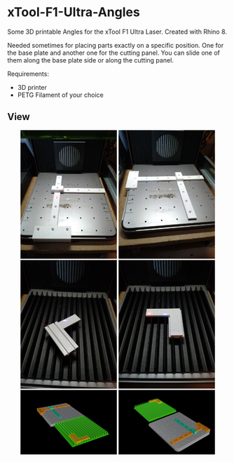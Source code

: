 # xTool-F1-Ultra-Angles
Some 3D printable Angles for the xTool F1 Ultra Laser. Created with Rhino 8.

Needed sometimes for placing parts exactly on a specific position. 
One for the base plate and another one for the cutting panel.
You can slide one of them along the base plate side or along the cutting panel.

Requirements:
* 3D printer 
* PETG Filament of your choice

## View
<p align="center">
<img src="IMG_20241104_132939.jpg" width="220"> 
<img src="IMG_20241104_132954.jpg" width="220">
<img src="IMG_20241104_133027.jpg" width="220">
<img src="IMG_20241104_133055.jpg" width="220">
<img src="ViewCapture20241104_155303.png" width="220">
<img src="ViewCapture20241104_155412.png" width="220">
</p>  

